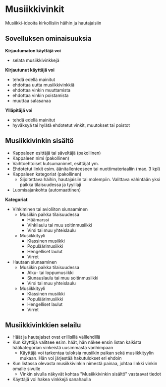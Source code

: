 # Musiikkivinkit
Musiikki-ideoita kirkollisiin häihin ja hautajaisiin

## Sovelluksen ominaisuuksia
**Kirjautumaton käyttäjä voi**

- selata musiikkivinkkejä

**Kirjautunut käyttäjä voi**

- tehdä edellä mainitut
- ehdottaa uutta musiikkivinkkiä
- ehdottaa vinkin muuttamista
- ehdottaa vinkin poistamista
- muuttaa salasanaa

**Ylläpitäjä voi**

- tehdä edellä mainitut
- hyväksyä tai hylätä ehdotetut vinkit, muutokset tai poistot

## Musiikkivinkin sisältö
- Kappaleen esittäjä tai säveltäjä (pakollinen)
- Kappaleen nimi (pakollinen)
- Vaihtoehtoiset kutsumanimet, esittäjät ym.
- Ehdotetut linkit esim. äänitallenteeseen tai nuottimateriaaliin (max. 3 kpl)
- Kappaleen kategoriat (pakollinen)
  - Sijoitettava häihin, hautajaisiin tai molempiin. Valittava vähintään yksi paikka tilaisuudessa ja tyylilaji
- Luomisajankohta (automaattinen)

**Kategoriat**

- Vihkiminen tai avioliiton siunaaminen
  - Musiikin paikka tilaisuudessa
    - Häämarssi
    - Vihkilaulu tai muu soitinmusiikki
    - Virsi tai muu yhteislaulu
  - Musiikkityyli
    - Klassinen musiikki
    - Populäärimusiikki
    - Hengelliset laulut
    - Virret
- Hautaan siunaaminen
  - Musiikin paikka tilaisuudessa
    - Alku- tai loppumusiikki
    - Siunauslaulu tai muu soitinmusiikki
    - Virsi tai muu yhteislaulu
  - Musiikkityyli
    - Klassinen musiikki
    - Populäärimusiikki
    - Hengelliset laulut
    - Virret

## Musiikkivinkkien selailu
- Häät ja hautajaiset ovat erillisillä välilehdillä
- Kun käyttäjä valitsee esim. häät, hän näkee ensin listan kaikista hääkategorian vinkeistä uusimmasta vanhimpaan
  - Käyttäjä voi tarkentaa tuloksia musiikin paikan sekä musiikkityylin mukaan. Hän voi järjestää hakutulokset eri ehdoin
- Kun listassa olevasta musiikkivinkin nimestä painaa, johtaa linkki vinkin omalle sivulle
  - Vinkin sivulla näkyvät kohtaa "Musiikkivinkin sisältö" vastaavat tiedot
- Käyttäjä voi hakea vinkkejä sanahaulla
